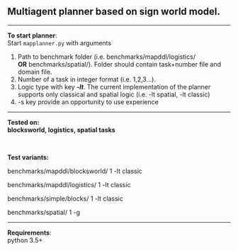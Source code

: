 <h2>Multiagent planner based on sign world model.</h2>
<hr>
<p><strong>To start planner</strong>:<br>
Start <code>mapplanner.py</code> with arguments</p>
<ol>
<li>Path to benchmark folder (i.e. benchmarks/mapddl/logistics/<br>
<strong>OR</strong> benchmarks/spatial/). Folder should contain task+number file and domain file.</li>
<li>Number of a task in integer format (i.e. 1,2,3…).</li>
<li>Logic type with key <strong><em>-lt</em></strong>. The current implementation of the planner supports only classical and spatial logic (i.e. -lt spatial, -lt classic)</li>
<li>-s key provide an opportunity to use experience</li>
</ol>
<hr>
<b><p><strong>Tested on</strong>:<br>
blocksworld, logistics, spatial tasks</p></b> <br>

<b>Test variants:</b>

benchmarks/mapddl/blocksworld/ 1 -lt classic

benchmarks/mapddl/logistics/ 1 -lt classic

benchmarks/simple/blocks/ 1 -lt classic

benchmarks/spatial/ 1 -g
<br>
<hr>
<p><strong>Requirements</strong>:<br>
python 3.5+</p>

